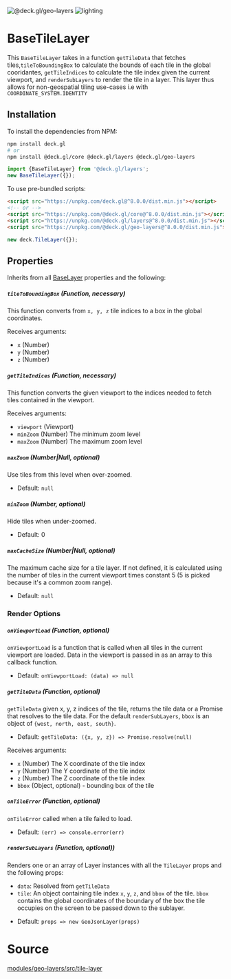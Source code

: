 <p class="badges">
  <img src="https://img.shields.io/badge/@deck.gl/geo--layers-lightgrey.svg?style=flat-square" alt="@deck.gl/geo-layers" />
  <img src="https://img.shields.io/badge/lighting-yes-blue.svg?style=flat-square" alt="lighting" />
</p>

# BaseTileLayer

This `BaseTileLayer` takes in a function `getTileData` that fetches tiles,`tileToBoundingBox` to calculate the bounds of each tile in the global cooridantes,
`getTileIndices` to calculate the tile index given the current viewport, and `renderSubLayers` to render the tile in a layer.  This layer thus allows for non-geospatial tiling use-cases i.e with `COORDINATE_SYSTEM.IDENTITY`


## Installation

To install the dependencies from NPM:

```bash
npm install deck.gl
# or
npm install @deck.gl/core @deck.gl/layers @deck.gl/geo-layers
```

```js
import {BaseTileLayer} from '@deck.gl/layers';
new BaseTileLayer({});
```

To use pre-bundled scripts:

```html
<script src="https://unpkg.com/deck.gl@^8.0.0/dist.min.js"></script>
<!-- or -->
<script src="https://unpkg.com/@deck.gl/core@^8.0.0/dist.min.js"></script>
<script src="https://unpkg.com/@deck.gl/layers@^8.0.0/dist.min.js"></script>
<script src="https://unpkg.com/@deck.gl/geo-layers@^8.0.0/dist.min.js"></script>
```

```js
new deck.TileLayer({});
```


## Properties

Inherits from all [BaseLayer](/docs/api-reference/layer.md) properties and the following:

##### `tileToBoundingBox` (Function, necessary)
This function converts from `x, y, z` tile indices to a box in the global
coordinates.

Receives arguments:

- `x` (Number)
- `y` (Number)
- `z` (Number)

##### `getTileIndices` (Function, necessary)
This function converts the given viewport to the indices needed to fetch tiles
contained in the viewport.

Receives arguments:

- `viewport` (Viewport)
- `minZoom` (Number) The minimum zoom level
- `maxZoom` (Number) The maximum zoom level

##### `maxZoom` (Number|Null, optional)

Use tiles from this level when over-zoomed.

- Default: `null`

##### `minZoom` (Number, optional)

Hide tiles when under-zoomed.

- Default: 0

##### `maxCacheSize` (Number|Null, optional)

The maximum cache size for a tile layer. If not defined, it is calculated using the number of tiles in the current viewport times constant 5 (5 is picked because it's a common zoom range).

- Default: `null`

### Render Options

##### `onViewportLoad` (Function, optional)

`onViewportLoad` is a function that is called when all tiles in the current viewport are loaded. Data in the viewport is passed in as an array to this callback function.

- Default: `onViewportLoad: (data) => null`

##### `getTileData` (Function,  optional)

`getTileData` given x, y, z indices of the tile, returns the tile data or a Promise that resolves to the tile data. For the default `renderSubLayers`, `bbox` is an object of `{west, north, east, south}`.

- Default: `getTileData: ({x, y, z}) => Promise.resolve(null)`

Receives arguments:

- `x` (Number) The X coordinate of the tile index
- `y` (Number) The Y coordinate of the tile index
- `z` (Number) The Z coordinate of the tile index
- `bbox` (Object, optional) - bounding box of the tile

##### `onTileError` (Function, optional)

`onTileError` called when a tile failed to load.

- Default: `(err) => console.error(err)`

##### `renderSubLayers` (Function, optional))

Renders one or an array of Layer instances with all the `TileLayer` props and the following props:

* `data`: Resolved from `getTileData`
* `tile`: An object containing tile index `x`, `y`, `z`, and `bbox` of the tile. `bbox` contains the global coordinates of the boundary of the box the tile occupies on the screen to be passed down to the sublayer.

- Default: `props => new GeoJsonLayer(props)`

# Source

[modules/geo-layers/src/tile-layer](https://github.com/uber/deck.gl/tree/master/modules/geo-layers/src/tile-layer)
